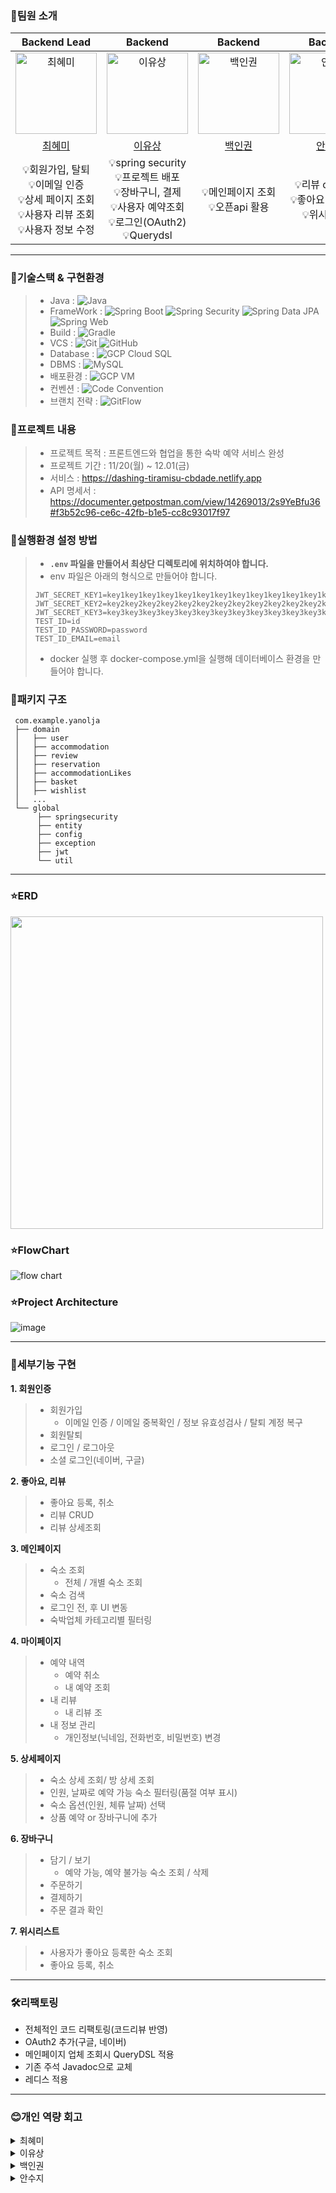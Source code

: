 ### 👤팀원 소개
|Backend Lead|Backend|Backend|Backend|
|:--------------------------------------------------------------------------------------:|:--------------------------------------------------------------------------------------:|:---------------------------------------------------------------------------------------:|:-------------------------------------------------------------------------------------:|
|<img src="https://avatars.githubusercontent.com/u/105612931?v=4" width=130px alt="최혜미">| <img src="https://avatars.githubusercontent.com/u/65541248?v=4" width=130px alt="이유상"/> | <img src="https://avatars.githubusercontent.com/u/64956292?v=4" width=130px alt="백인권"/> | <img src="https://avatars.githubusercontent.com/u/137012201?v=4" width=130px alt="안수지"/> | 
|[최혜미](https://github.com/ghrltjdtprbs)|[이유상](https://github.com/liyusang1)|[백인권](https://github.com/BackInGone)|[안수지](https://github.com/deltawing71911)|
|💡회원가입, 탈퇴<br/>💡이메일 인증  <br/>💡상세 페이지 조회<br/>💡사용자 리뷰 조회<br/>💡사용자 정보 수정|💡spring security<br/>💡프로젝트 배포<br/>💡장바구니, 결제<br/>💡사용자 예약조회<br/> 💡로그인(OAuth2)<br/>💡Querydsl|💡메인페이지 조회<br/>💡오픈api 활용 |💡리뷰 crud 기능<br/> 💡좋아요 등록, 취소<br/>💡위시 리스트| 

-----------------------
### 📌기술스택 & 구현환경
> -  Java : ![Java](https://img.shields.io/badge/java-17-red.svg)
> -  FrameWork : ![Spring Boot](https://img.shields.io/badge/springboot-3.1.5-brightgreen.svg)  ![Spring Security](https://img.shields.io/badge/springsecurity-brightgreen.svg) ![Spring Data JPA](https://img.shields.io/badge/spring%20data%20JPA-brightgreen.svg)  ![Spring Web](https://img.shields.io/badge/spring%20web-brightgreen.svg)
> -  Build : ![Gradle](https://img.shields.io/badge/Build-Gradle-blue.svg)
> -  VCS : ![Git](https://img.shields.io/badge/VCS-Git-orange.svg) ![GitHub](https://img.shields.io/badge/Github-black.svg)
> -  Database : ![GCP Cloud SQL](https://img.shields.io/badge/Database-GCP%20Cloud%20SQL-yellow.svg)
> -  DBMS : ![MySQL](https://img.shields.io/badge/DBMS-MySQL-blue.svg)
> -  배포환경 : ![GCP VM](https://img.shields.io/badge/배포%20환경-GCP%20VM%20ubuntu%2020-blue.svg)
> -  컨벤션 : ![Code Convention](https://img.shields.io/badge/Code%20Convention-IntelliJ%20Java%20Google%20Style-brightgreen.svg)
> -  브랜치 전략 : ![GitFlow](https://img.shields.io/badge/GitFlow-Workflow-orange.svg)

### 📌프로젝트 내용
> - 프로젝트 목적 :  프론트엔드와 협업을 통한 숙박 예약 서비스 완성
> - 프로젝트 기간 : 11/20(월) ~ 12.01(금)
> - 서비스 : https://dashing-tiramisu-cbdade.netlify.app
> - API 명세서 : https://documenter.getpostman.com/view/14269013/2s9YeBfu36#f3b52c96-ce6c-42fb-b1e5-cc8c93017f97



### 📌실행환경 설정 방법
> - **`.env` 파일을 만들어서 최상단 디렉토리에 위치하여야 합니다.**
> - env 파일은 아래의 형식으로 만들어야 합니다.
> ```properties
> JWT_SECRET_KEY1=key1key1key1key1key1key1key1key1key1key1key1key1key1key1key1key1key1key1
> JWT_SECRET_KEY2=key2key2key2key2key2key2key2key2key2key2key2key2key2key2key2key2key2key2
> JWT_SECRET_KEY3=key3key3key3key3key3key3key3key3key3key3key3key3key3key3key3key3key3key3
> TEST_ID=id
> TEST_ID_PASSWORD=password
> TEST_ID_EMAIL=email
> ```
> - docker 실행 후 docker-compose.yml을 실행해 데이터베이스 환경을 만들어야 합니다.


### 📌패키지 구조
```
 com.example.yanolja  
 ├── domain  
 │   ├── user  
 │   ├── accommodation  
 │   ├── review  
 │   ├── reservation  
 │   ├── accommodationLikes  
 │   ├── basket  
 │   ├── wishlist  
 │   ...  
 └── global  
      ├── springsecurity  
      ├── entity  
      ├── config  
      ├── exception  
      ├── jwt  
      └── util  
```

--------------------

### ⭐ERD  
<img src="https://github.com/TeamOHJO/yanoljaProject-Backend/assets/105612931/f907dc34-eef5-4ad1-8af4-80b844b0d679" width="500px" />

### ⭐FlowChart  
![flow chart](https://github.com/TeamOHJO/yanoljaProject-Backend/assets/65541248/0903d4ea-37d1-4df7-ac62-7293a628ba39)

### ⭐Project Architecture
![image](https://github.com/TeamOHJO/yanoljaProject-Backend/assets/105612931/a30897c7-1436-434b-a6a8-348f3596eb3b)


-------------------
  

### 📗세부기능 구현

**1. 회원인증**
> - 회원가입
>     - 이메일 인증 / 이메일 중복확인 / 정보 유효성검사 / 탈퇴 계정 복구
> - 회원탈퇴
> - 로그인 / 로그아웃
> - 소셜 로그인(네이버, 구글)

**2. 좋아요, 리뷰**
> - 좋아요 등록, 취소
> - 리뷰 CRUD
> - 리뷰 상세조회

**3. 메인페이지**
> - 숙소 조회
>     - 전체 / 개별 숙소 조회
> - 숙소 검색
> - 로그인 전, 후 UI 변동
> - 숙박업체 카테고리별 필터링

**4. 마이페이지**
> - 예약 내역
>     - 예약 취소
>     - 내 예약 조회
> - 내 리뷰
>     - 내 리뷰 조
> - 내 정보 관리
>     - 개인정보(닉네임, 전화번호, 비밀번호) 변경

**5. 상세페이지**
> - 숙소 상세 조회/ 방 상세 조회
> - 인원, 날짜로 예약 가능 숙소 필터링(품절 여부 표시)
> - 숙소 옵션(인원, 체류 날짜) 선택
> - 상품 예약 or 장바구니에 추가

**6. 장바구니**
> - 담기 / 보기
>     - 예약 가능, 예약 불가능 숙소 조회 / 삭제
> - 주문하기
> - 결제하기
> - 주문 결과 확인

**7. 위시리스트**
> - 사용자가 좋아요 등록한 숙소 조회
> - 좋아요 등록, 취소


-----------------
### 🛠️리팩토링
- 전체적인 코드 리팩토링(코드리뷰 반영)
- OAuth2 추가(구글, 네이버)
- 메인페이지 업체 조회시 QueryDSL 적용
- 기존 주석 Javadoc으로 교체
- 레디스 적용
-------------------
### 😊개인 역량 회고

<details>
<summary>최혜미</summary>
<div markdown="1">
짧은 기간 동안 빠르게 개발하려다 보니 마음이 조급했던 것 같습니다. <br/>
그러다 보니 작동하는 코드를 작성하는 데 급급해서 리팩토링을 진행할 때 매우 힘들었습니다.<br/>
이 경험으로 프로젝트 설계를 철저하게 해야한다는 것을 깨닫게 되었습니다. 좋은 팀원들과 함께해서 실력이 많이 늘었어요!😊
</div>
</details>

<details>
<summary>이유상</summary>
<div markdown="1">

❗ 짧은 기간동안 빠르게 기능구현을 위주로 개발을 하려고 하다보니 다시 돌아와서 코드를 보았을때 로직이 복잡하고 좋지 않은 코드들이 많이 보였던거 같습니다. 다음에 비지니스 로직을 구현할때 있어서 좀 더 생각을 하고 좋은 설계를 바탕으로 코드를 짜면 더 좋을거 같습니다. 이번경험을 바탕으로 코드작성에 있어서 더 생각을 해 볼 수 있을거 같습니다. 좋은 경험이었습니다.<br/><br/>
❗ 도커 위에서 작업을 하고, 도커이미지를 통해 배포를 해보았는데 이 경험이 매우 좋았습니다. 도커이미지로 배포를 했기때문에 배포환경에 구애받지 않고 필요한 프로그램들 설치 없이 언제 어디서든 똑같은 배포환경을 유지할 수 있다는 점이 매우 편리했습니다.<br/>
이 과정은 기존 jar로 배포하던것보다 훨씬 간편했던거 같고 유용한 기술이었습니다.<br/>
Docker에 대해 좀 더 공부해보고 더 다양한 기술들을 써보고 싶은 계기가 되었던거 같습니다.<br/><br/>
❗ querydsl과 oauth를 추가적으로 적용해 볼 수 있어서 좋았고 이 기술들을 사용해볼 수 있어서 좋았던 것 같습니다 redis를 사용해 캐시db를 활용하는 것도 해 볼 예정입니다.<br/><br/>
❗ 처음 써보는 새로운 기술들을 적용하면서 여러가지 문제점이 있었지만 팀원들과 같이 의논하고 같이 개발하면서 문제를 해결했었던것 같습니다. 덕분에 실력이 많이 늘어서 좋았습니다.

</div>
</details>

<details>
<summary>백인권</summary>
<div markdown="1">

??

</div>
</details>

<details>
<summary>안수지</summary>
<div markdown="1">
❗ 비즈니스 로직을 구현하는데 아직 시간이 많이 소요되는 부분이 가장 어려웠으며 많은 연습이 필요하다는 조언을 받았습니다. <br/>
그리고 전반적인 프로젝트 구조를 이해하는데 어려움이 많았으며 이 점은 팀원들과의 소통을 통해 어느정도 파악하는 데에는 성공하였으나 스스로 혼자서 구현하는 데에는 노력이 필요할 것 같다는 생각이 들었습니다. <br/><br/>
❗ 팀 프로젝트에 많은 부분을 기여하지는 못했지만, 웹 백엔드 개발의 프로세스에 대해 지식과 경험들을 쌓을 수 있었던 아주 좋은 기회였다고 생각합니다.<br/>
다른 팀원들의 코드를 분석하고 리뷰를 하는 연습이 많이 필요할 것 같습니다. 사실 시간이 부족해 바로 팀원들의 PR을 Approve했었는데 차후 다른 프로젝트를 진행할 때엔 꼼꼼히 리뷰를 할 생각입니다.

</div>
</details>
